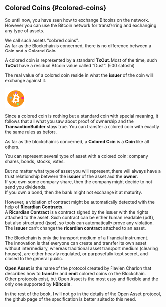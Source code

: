 ## Colored Coins {#colored-coins}

So until now, you have seen how to exchange Bitcoins on the network. However you can use the Bitcoin network for transferring and exchanging any type of assets.

We call such assets “colored coins”.  
As far as the Blockchain is concerned, there is no difference between a Coin and a Colored Coin.

A colored coin is represented by a standard **TxOut**. Most of the time, such **TxOut** have a residual Bitcoin value called “Dust”. (600 satoshi)

The real value of a colored coin reside in what the **issuer** of the coin will exchange against it.  

![](../assets/ColoredCoin.png)  

Since a colored coin is nothing but a standard coin with special meaning, it follows that all what you saw about proof of ownership and the **TransactionBuilder** stays true. You can transfer a colored coin with exactly the same rules as before.

As far as the blockchain is concerned, a **Colored Coin** is a **Coin** like all others.

You can represent several type of asset with a colored coin: company shares, bonds, stocks, votes.

But no matter what type of asset you will represent, there will always have a trust relationship between the **issuer** of the asset and the **owner**.  
If you own some company share, then the company might decide to not send you dividends.  
If you own a bond, then the bank might not exchange it at maturity.

However, a violation of contract might be automatically detected with the help of **Ricardian Contracts**.  
A **Ricardian Contract** is a contract signed by the issuer with the rights attached to the asset. Such contract can be either human readable (pdf), but also structured (json), so tools can automatically prove any violation.  
The **issuer** can’t change the **ricardian contract** attached to an asset.

The Blockchain is only the transport medium of a financial instrument.  
The innovation is that everyone can create and transfer its own asset without intermediary, whereas traditional asset transport medium (clearing houses), are either heavily regulated, or purposefully kept secret, and closed to the general public.

**Open Asset** is the name of the protocol created by Flavien Charlon that describes how to **transfer** and **emit** colored coins on the Blockchain.  
Other protocols exist, but Open Asset is the most easy and flexible and the only one supported by **NBitcoin**.

In the rest of the book, I will not go in the details of the Open Asset protocol, the github page of the specification is better suited to this need.